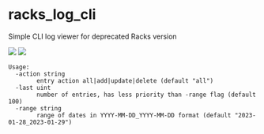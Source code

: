 # racks_log_cli

Simple CLI log viewer for deprecated Racks version

![](https://img.shields.io/badge/go-1.18-%230ea5e9) ![](https://img.shields.io/badge/mongo--driver-1.11.1-%230ea5e9)

```
Usage:
  -action string
    	entry action all|add|update|delete (default "all")
  -last uint
    	number of entries, has less priority than -range flag (default 100)
  -range string
    	range of dates in YYYY-MM-DD_YYYY-MM-DD format (default "2023-01-28_2023-01-29")
```